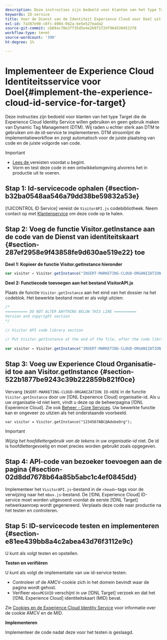 ```yaml
---
description: Deze instructies zijn bedoeld voor klanten van het type Target die de Experience Cloud Identity Service willen gebruiken en geen gebruik maken van Dynamic Tag Management (DTM). Wij raden u echter sterk aan DTM te gebruiken om de id-service te implementeren. DTM stroomlijnt de implementatieworkflow en zorgt automatisch voor de juiste plaatsing van code en de juiste volgorde van code.
keywords: ID-service
title: Voer de Dienst van de Identiteit Experience Cloud voor Doel uit
exl-id: 7a387e98-c8fc-4904-942a-be5e527eada2
source-git-commit: cb89ac70e37f35d5e4e2b971f2df9645304522f8
workflow-type: tm+mt
source-wordcount: '399'
ht-degree: 1%

---
```


# Implementeer de Experience Cloud Identiteitsservice voor Doel{#implement-the-experience-cloud-id-service-for-target}

Deze instructies zijn bedoeld voor klanten van het type Target die de Experience Cloud Identity Service willen gebruiken en geen gebruik maken van Dynamic Tag Management (DTM). Wij raden u echter sterk aan DTM te gebruiken om de id-service te implementeren. DTM stroomlijnt de implementatieworkflow en zorgt automatisch voor de juiste plaatsing van code en de juiste volgorde van code.

>[!IMPORTANT]
>
>* [Lees de ](../reference/requirements.md) vereisten voordat u begint.
>* Vorm en test deze code in een ontwikkelomgeving alvorens het in productie uit te voeren.


## Stap 1: Id-servicecode ophalen {#section-b32ba0548aa546a79dd38be59832a53e}

[!UICONTROL ID Service] vereist de `VisitorAPI.js` codebibliotheek. Neem contact op met [Klantenservice](https://helpx.adobe.com/marketing-cloud/contact-support.html) om deze code op te halen.

## Stap 2: Voeg de functie Visitor.getInstance aan de code van de Dienst van identiteitskaart {#section-287ef2958e9f43858fe9d630ae519e22} toe

**Deel 1: Kopieer de functie Visitor.getInstance hieronder**

```js
var visitor = Visitor.getInstance("INSERT-MARKETING-CLOUD-ORGANIZATION ID-HERE"); 
```

**Deel 2: Functiecode toevoegen aan het bestand VisitorAPI.js**

Plaats de functie `Visitor.getInstance` aan het eind van het dossier na het codeblok. Het bewerkte bestand moet er als volgt uitzien:

```js
/* 
========== DO NOT ALTER ANYTHING BELOW THIS LINE ========== 
Version and copyright section 
*/ 
 
// Visitor API code library section 
 
// Put Visitor.getInstance at the end of the file, after the code library 
 
var visitor = Visitor.getInstance("INSERT-MARKETING-CLOUD-ORGANIZATION ID-HERE");
```

## Stap 3: Voeg uw Experience Cloud Organisatie-id toe aan Visitor.getInstance {#section-522b1877be9243c39b222859b821f0ce}

Vervang `INSERT-MARKETING-CLOUD-ORGANIZATION ID-HERE` in de functie `Visitor.getInstance` door uw [!DNL Experience Cloud] organisatie-id. Als u uw organisatie-id niet kent, vindt u deze op de beheerpagina [!DNL Experience Cloud]. Zie ook [Beheer - Core Services](https://experienceleague.adobe.com/docs/core-services/interface/manage-users-and-products/admin-getting-started.html). Uw bewerkte functie kan er ongeveer zo uitzien als het onderstaande voorbeeld.

`var visitor = Visitor.getInstance("1234567ABC@AdobeOrg");`

>[!IMPORTANT]
>
>*Wijzig het hoofdlettergebruik van de tekens in uw organisatie-id* niet. De id is hoofdlettergevoelig en moet precies worden gebruikt zoals opgegeven.

## Stap 4: API-code van bezoeker toevoegen aan de pagina {#section-02d8dd7678b64a85b5abc1c4ef0845dd}

Implementeer het `VisitorAPI.js`-bestand in de `<head>`-tags voor de verwijzing naar het `mbox.js`-bestand. De [!DNL Experience Cloud] ID-service moet worden uitgevoerd voordat de eerste [!DNL Target] netwerkaanroep wordt gegenereerd. Verplaats deze code naar productie na het testen en controleren.

## Stap 5: ID-servicecode testen en implementeren {#section-e81ee439bb8a4c2abea43d76f3112e9c}

U kunt als volgt testen en opstellen.

**Testen en verifiëren**

U kunt als volgt de implementatie van uw id-service testen:

* Controleer of de AMCV-cookie zich in het domein bevindt waar de pagina wordt gehost.
* Verifieer `mboxMCGVID` verschijnt in uw [!DNL Target] verzoek en dat het [!DNL Experience Cloud] identiteitskaart (MID) bevat.

Zie [Cookies en de Experience Cloud Identity Service](../introduction/cookies.md) voor informatie over de cookie AMCV en de MID.

**Implementeren**

Implementeer de code nadat deze voor het testen is geslaagd.
